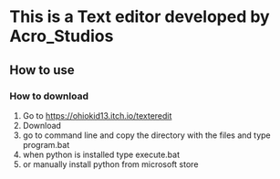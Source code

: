 # This is a Text editor developed by Acro_Studios
## How to use
### How to download
1. Go to https://ohiokid13.itch.io/texteredit
2. Download
4. go to command line and copy the directory with the files and type program.bat
6. when python is installed type execute.bat
7. or manually install python from microsoft store
